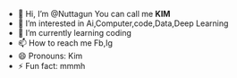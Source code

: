 - 👋 Hi, I’m @Nuttagun You can call me **KIM**
- 👀 I’m interested in Ai,Computer,code,Data,Deep Learning
- 🌱 I’m currently learning coding
- 📫 How to reach me Fb,Ig
- 😄 Pronouns: Kim
- ⚡ Fun fact: mmmh



